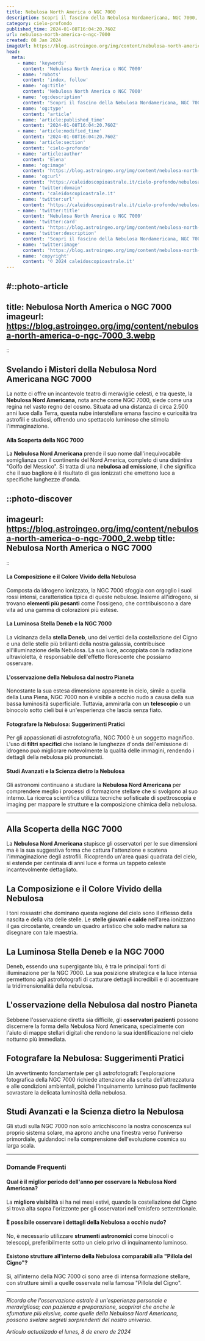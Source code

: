 ```yaml
---
title: Nebulosa North America o NGC 7000
description: Scopri il fascino della Nebulosa Nordamericana, NGC 7000, con guide stellari e foto mozzafiato. Esplora i misteri dellastrofotografia!
category: cielo-profondo
published_time: 2024-01-08T16:04:20.760Z
url: nebulosa-north-america-o-ngc-7000
created: 08 Jan 2024
imageUrl: https://blog.astroingeo.org/img/content/nebulosa-north-america-o-ngc-7000_3.webp
head:
  meta:
    - name: 'keywords'
      content: 'Nebulosa North America o NGC 7000'
    - name: 'robots'
      content: 'index, follow'
    - name: 'og:title'
      content: 'Nebulosa North America o NGC 7000'
    - name: 'og:description'
      content: 'Scopri il fascino della Nebulosa Nordamericana, NGC 7000, con guide stellari e foto mozzafiato. Esplora i misteri dellastrofotografia!'
    - name: 'og:type'
      content: 'article'
    - name: 'article:published_time'
      content: '2024-01-08T16:04:20.760Z'
    - name: 'article:modified_time'
      content: '2024-01-08T16:04:20.760Z'
    - name: 'article:section'
      content: 'cielo-profondo'
    - name: 'article:author'
      content: 'Elena'
    - name: 'og:image'
      content: 'https://blog.astroingeo.org/img/content/nebulosa-north-america-o-ngc-7000_3.webp'
    - name: 'og:url'
      content: 'https://caleidoscopioastrale.it/cielo-profondo/nebulosa-north-america-o-ngc-7000'
    - name: 'twitter:domain'
      content: 'caleidoscopioastrale.it'
    - name: 'twitter:url'
      content: 'https://caleidoscopioastrale.it/cielo-profondo/nebulosa-north-america-o-ngc-7000'
    - name: 'twitter:title'
      content: 'Nebulosa North America o NGC 7000'
    - name: 'twitter:card'
      content: 'https://blog.astroingeo.org/img/content/nebulosa-north-america-o-ngc-7000_3.webp'
    - name: 'twitter:description'
      content: 'Scopri il fascino della Nebulosa Nordamericana, NGC 7000, con guide stellari e foto mozzafiato. Esplora i misteri dellastrofotografia!'
    - name: 'twitter:image'
      content: 'https://blog.astroingeo.org/img/content/nebulosa-north-america-o-ngc-7000_3.webp'
    - name: 'copyright'
      content: '© 2024 caleidoscopioastrale.it'
---
```

#::photo-article
---
title: Nebulosa North America o NGC 7000
imageurl: https://blog.astroingeo.org/img/content/nebulosa-north-america-o-ngc-7000_3.webp
---
::

## **Svelando i Misteri della Nebulosa Nord Americana NGC 7000**

La notte ci offre un incantevole teatro di meraviglie celesti, e tra queste, la **Nebulosa Nord Americana**, nota anche come NGC 7000, siede come una regina nel vasto regno del cosmo. Situata ad una distanza di circa 2.500 anni luce dalla Terra, questa nube interstellare emana fascino e curiosità tra astrofili e studiosi, offrendo uno spettacolo luminoso che stimola l'immaginazione.

#### **Alla Scoperta della NGC 7000**
La **Nebulosa Nord Americana** prende il suo nome dall'inequivocabile somiglianza con il continente del Nord America, completo di una distintiva "Golfo del Messico". Si tratta di una **nebulosa ad emissione**, il che significa che il suo bagliore è il risultato di gas ionizzati che emettono luce a specifiche lunghezze d'onda.

::photo-discover
---
imageurl: https://blog.astroingeo.org/img/content/nebulosa-north-america-o-ngc-7000_2.webp
title: Nebulosa North America o NGC 7000
---
::

#### **La Composizione e il Colore Vivido della Nebulosa**
Composta da idrogeno ionizzato, la NGC 7000 sfoggia con orgoglio i suoi rossi intensi, caratteristica tipica di queste nebulose. Insieme all'idrogeno, si trovano **elementi più pesanti** come l'ossigeno, che contribuiscono a dare vita ad una gamma di colorazioni più estese.

#### **La Luminosa Stella Deneb e la NGC 7000**
La vicinanza della **stella Deneb**, uno dei vertici della costellazione del Cigno e una delle stelle più brillanti della nostra galassia, contribuisce all'illuminazione della Nebulosa. La sua luce, accoppiata con la radiazione ultravioletta, è responsabile dell'effetto florescente che possiamo osservare.

#### **L'osservazione della Nebulosa dal nostro Pianeta**
Nonostante la sua estesa dimensione apparente in cielo, simile a quella della Luna Piena, NGC 7000 non è visibile a occhio nudo a causa della sua bassa luminosità superficiale. Tuttavia, ammirarla con un **telescopio** o un binocolo sotto cieli bui è un'esperienza che lascia senza fiato.

#### **Fotografare la Nebulosa: Suggerimenti Pratici**
Per gli appassionati di astrofotografia, NGC 7000 è un soggetto magnifico. L'uso di **filtri specifici** che isolano le lunghezze d'onda dell'emissione di idrogeno può migliorare notevolmente la qualità delle immagini, rendendo i dettagli della nebulosa più pronunciati.

#### **Studi Avanzati e la Scienza dietro la Nebulosa**
Gli astronomi continuano a studiare la **Nebulosa Nord Americana** per comprendere meglio i processi di formazione stellare che si svolgono al suo interno. La ricerca scientifica utilizza tecniche sofisticate di spettroscopia e imaging per mappare le strutture e la composizione chimica della nebulosa.

---

## Alla Scoperta della NGC 7000
La **Nebulosa Nord Americana** stupisce gli osservatori per le sue dimensioni ma è la sua suggestiva forma che cattura l'attenzione e scatena l'immaginazione degli astrofili. Ricoprendo un'area quasi quadrata del cielo, si estende per centinaia di anni luce e forma un tappeto celeste incantevolmente dettagliato.

## La Composizione e il Colore Vivido della Nebulosa
I toni rossastri che dominano questa regione del cielo sono il riflesso della nascita e della vita delle stelle. Le **stelle giovani e calde** nell'area ionizzano il gas circostante, creando un quadro artistico che solo madre natura sa disegnare con tale maestria.

## La Luminosa Stella Deneb e la NGC 7000
Deneb, essendo una supergigante blu, è tra le principali fonti di illuminazione per la NGC 7000. La sua posizione strategica e la luce intensa permettono agli astrofotografi di catturare dettagli incredibili e di accentuare la tridimensionalità della nebulosa.

## L'osservazione della Nebulosa dal nostro Pianeta
Sebbene l'osservazione diretta sia difficile, gli **osservatori pazienti** possono discernere la forma della Nebulosa Nord Americana, specialmente con l'aiuto di mappe stellari digitali che rendono la sua identificazione nel cielo notturno più immediata.

## Fotografare la Nebulosa: Suggerimenti Pratici
Un avvertimento fondamentale per gli astrofotografi: l'esplorazione fotografica della NGC 7000 richiede attenzione alla scelta dell'attrezzatura e alle condizioni ambientali, poiché l'inquinamento luminoso può facilmente sovrastare la delicata luminosità della nebulosa.

## Studi Avanzati e la Scienza dietro la Nebulosa
Gli studi sulla NGC 7000 non solo arricchiscono la nostra conoscenza sul proprio sistema solare, ma aprono anche una finestra verso l'universo primordiale, guidandoci nella comprensione dell'evoluzione cosmica su larga scala.

---

### **Domande Frequenti**

#### Qual è il miglior periodo dell'anno per osservare la Nebulosa Nord Americana?
La **migliore visibilità** si ha nei mesi estivi, quando la costellazione del Cigno si trova alta sopra l'orizzonte per gli osservatori nell'emisfero settentrionale.

#### È possibile osservare i dettagli della Nebulosa a occhio nudo?
No, è necessario utilizzare **strumenti astronomici** come binocoli o telescopi, preferibilmente sotto un cielo privo di inquinamento luminoso.

#### Esistono strutture all'interno della Nebulosa comparabili alla "Pillola del Cigno"?
Sì, all'interno della NGC 7000 ci sono aree di intensa formazione stellare, con strutture simili a quelle osservate nella famosa "Pillola del Cigno".

---

*Ricorda che l'osservazione astrale è un'esperienza personale e meravigliosa; con pazienza e preparazione, scoprirai che anche le sfumature più elusive, come quelle della Nebulosa Nord Americana, possono svelare segreti sorprendenti del nostro universo*.

_Artículo actualizado el lunes, 8 de enero de 2024_